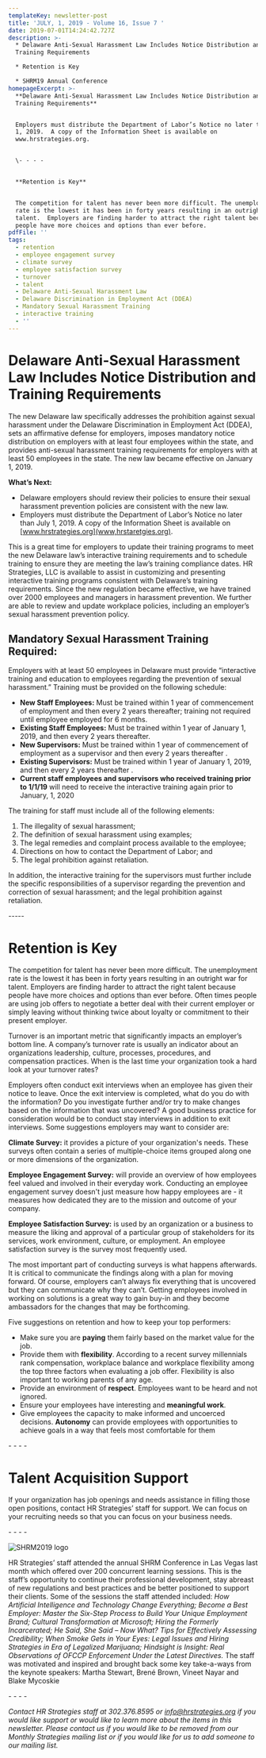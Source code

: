 ```yaml
---
templateKey: newsletter-post
title: 'JULY, 1, 2019 - Volume 16, Issue 7 '
date: 2019-07-01T14:24:42.727Z
description: >-
  * Delaware Anti-Sexual Harassment Law Includes Notice Distribution and
  Training Requirements

  * Retention is Key

  * SHRM19 Annual Conference
homepageExcerpt: >-
  **Delaware Anti-Sexual Harassment Law Includes Notice Distribution and
  Training Requirements**


  Employers must distribute the Department of Labor’s Notice no later than July
  1, 2019.  A copy of the Information Sheet is available on
  www.hrstrategies.org.


  \- - - -


  **Retention is Key**


  The competition for talent has never been more difficult. The unemployment
  rate is the lowest it has been in forty years resulting in an outright war for
  talent.  Employers are finding harder to attract the right talent because
  people have more choices and options than ever before.
pdfFile: ''
tags:
  - retention
  - employee engagement survey
  - climate survey
  - employee satisfaction survey
  - turnover
  - talent
  - Delaware Anti-Sexual Harassment Law
  - Delaware Discrimination in Employment Act (DDEA)
  - Mandatory Sexual Harassment Training
  - interactive training
  - ''
---
```

# **Delaware Anti-Sexual Harassment Law Includes Notice Distribution and Training Requirements**

The new Delaware law specifically addresses the prohibition against sexual harassment under the Delaware Discrimination in Employment Act (DDEA), sets an affirmative defense for employers, imposes mandatory notice distribution on employers with at least four employees within the state, and provides anti-sexual harassment training requirements for employers with at least 50 employees in the state.  The new law became effective on January 1, 2019.

**What’s Next:**  

* Delaware employers should review their policies to ensure their sexual harassment prevention policies are consistent with the new law.
* Employers must distribute the Department of Labor’s Notice no later than July 1, 2019.  A copy of the Information Sheet is available on [www.hrstrategies.org](www,hrstaretgies.org).

This is a great time for employers to update their training programs to meet the new Delaware law’s interactive training requirements and to schedule training to ensure they are meeting the law’s training compliance dates. HR Strategies, LLC is available to assist in customizing and presenting interactive training programs consistent with Delaware’s training requirements. Since the new regulation became effective, we have trained over 2000 employees and managers in harassment prevention.  We further are able to review and update workplace policies, including an employer’s sexual harassment prevention policy.

## **Mandatory Sexual Harassment Training Required:**

Employers with at least 50 employees in Delaware must provide “interactive training and education to employees regarding the prevention of sexual harassment.” Training must be provided on the following schedule:

* **New Staff Employees:** Must be trained within 1 year of commencement of
   employment and then every 2 years
  thereafter; training not required until
   employee employed for 6 months.
* **Existing Staff Employees:** Must be trained within 1 year of January 1, 2019, and then every 2 years thereafter.
* **New Supervisors:** Must be trained within 1 year of commencement of
  employment as a supervisor and then
   every 2 years thereafter
  .
* **Existing Supervisors:** Must be trained within 1 year of January 1, 2019, and
   then every 2 years thereafter
  .
* **Current staff employees and supervisors who received training prior to 1/1/19** will need to receive the interactive training again prior to January, 1, 2020

The training for staff must include all of the following elements:

1. The illegality of sexual harassment;
2. The definition of sexual harassment using examples;
3. The legal remedies and complaint process available to the employee;
4. Directions on how to contact the Department of Labor; and
5. The legal prohibition against retaliation.

In addition, the interactive training for the supervisors must further include the specific responsibilities of a supervisor regarding the prevention and correction of sexual harassment; and the legal prohibition against retaliation.



\-----

# Retention is Key

The competition for talent has never been more difficult. The unemployment rate is the lowest it has been in forty years resulting in an outright war for talent.  Employers are finding harder to attract the right talent because people have more choices and options than ever before.  Often times people are using job offers to negotiate a better deal with their current employer or simply leaving without thinking twice about loyalty or commitment to their present employer.

Turnover is an important metric that significantly impacts an employer’s bottom line.  A company’s turnover rate is usually an indicator about an organizations leadership, culture, processes, procedures, and compensation practices.  When is the last time your organization took a hard look at your turnover rates?

Employers often conduct exit interviews when an employee has given their notice to leave.  Once the exit interview is completed, what do you do with the information?  Do you investigate further and/or try to make changes based on the information that was uncovered?  A good business practice for consideration would be to conduct stay interviews in addition to exit interviews.  Some suggestions employers may want to consider are:

**Climate Survey:**  it provides a picture of your organization's needs.  These surveys often contain a series of multiple-choice items grouped along one or more dimensions of the organization.

**Employee Engagement Survey:**  will provide an overview of how employees feel valued and involved in their everyday work.  Conducting an employee engagement survey doesn't just measure how happy employees are - it measures how dedicated they are to the mission and outcome of your company.

**Employee Satisfaction Survey:** is used by an organization or a business to measure the liking and approval of a particular group of stakeholders for its services, work environment, culture, or employment. An employee satisfaction survey is the survey most frequently used.

The most important part of conducting surveys is what happens afterwards.  It is critical to communicate the findings along with a plan for moving forward.  Of course, employers can’t always fix everything that is uncovered but they can communicate why they can’t.  Getting employees involved in working on solutions is a great way to gain buy-in and they become ambassadors for the changes that may be forthcoming.

Five suggestions on retention and how to keep your top performers:

* Make sure you are **paying** them fairly based on the market value for the job.
* Provide them with **flexibility**.  According to a recent survey millennials rank compensation, workplace balance and workplace flexibility among the top three factors when evaluating a job offer.  Flexibility is also important to working parents of any age.
* Provide an environment of **respect**.  Employees want to be heard and not ignored.
* Ensure your employees have interesting and **meaningful work**.
* Give employees the capacity to make informed and uncoerced decisions.  **Autonomy** can provide employees with opportunities to achieve goals in a way that feels most comfortable for them

\- - - -

# Talent Acquisition Support

If your organization has job openings and needs assistance in filling those open positions, contact HR Strategies’ staff for support.  We can focus on your recruiting needs so that you can focus on your business needs.

\- - - -

![SHRM2019 logo](/img/shrm19_image.jpg "SHRM2019 logo")



HR Strategies’ staff attended the annual SHRM Conference in Las Vegas last month which offered over 200 concurrent learning sessions.  This is the staff’s opportunity to continue their professional development, stay abreast of new regulations and best practices and be better positioned to support their clients.  Some of the sessions the staff attended included:  _How Artificial Intelligence and Technology Change Everything; Become a Best Employer: Master the Six-Step Process to Build Your Unique Employment Brand; Cultural Transformation at Microsoft; Hiring the Formerly Incarcerated; He Said, She Said – Now What? Tips for Effectively Assessing Credibility; When Smoke Gets in Your Eyes:  Legal Issues and Hiring Strategies in Era of Legalized Marijuana; Hindsight is Insight:  Real Observations of OFCCP Enforcement Under the Latest Directives._  The staff was motivated and inspired and brought back some key take-a-ways from the keynote speakers:  Martha Stewart, Brené Brown, Vineet Nayar and Blake Mycoskie

\- - - -

_Contact HR Strategies staff at 302.376.8595 or info@hrstrategies.org if you would like support or would like to learn more about the items in this newsletter. Please contact us if you would like to be removed from our Monthly Strategies mailing list or if you would like for us to add someone to our mailing list._
